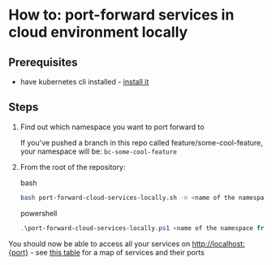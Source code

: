 # How to: port-forward services in cloud environment locally

## Prerequisites

- have kubernetes cli installed - [install it](local-k8s-setup.md)

## Steps

1) Find out which namespace you want to port forward to

   If you've pushed a branch in this repo called feature/some-cool-feature, your namespace will be: `bc-some-cool-feature`

2) From the root of the repository:

   bash

   ```sh
   bash port-forward-cloud-services-locally.sh -n <name of the namespace from step 1>
   ```

   powershell

   ```powershell
   .\port-forward-cloud-services-locally.ps1 <name of the namespace from step 1>
   ```

You should now be able to access all your services on <http://localhost:{port}> - see [this table](../README.md#configuration-overview) for a map of services and their ports
